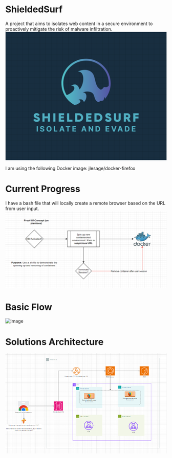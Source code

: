 # ShieldedSurf
A project that aims to isolates web content in a secure environment to proactively
mitigate the risk of malware infiltration.
![Logo](shieldedsurf.png)

I am using the following Docker image: jlesage/docker-firefox

# Current Progress
I have a bash file that will locally create a remote browser based on the URL from user input.
![PoC-OnPrem](poc_onprem.png)

# Basic Flow
![image](https://github.com/user-attachments/assets/7ed02b78-fb4a-4a8a-9f6c-f32706de199c)



# Solutions Architecture
![SolutionsArch](shieldedsurfarch.png)
